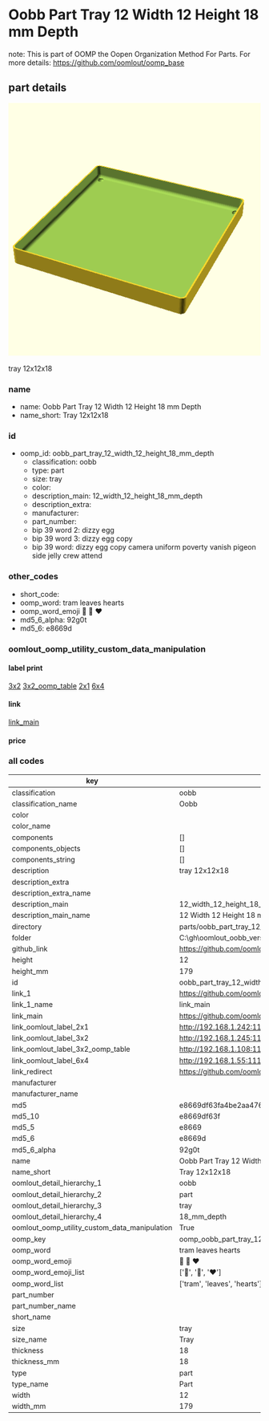 # Oobb Part Tray 12 Width 12 Height 18 mm Depth  

note: This is part of OOMP the Oopen Organization Method For Parts. For more details: https://github.com/oomlout/oomp_base

##  part details
  

[![](3dpr.png)](3dpr.png)

tray 12x12x18



### name
* name: Oobb Part Tray 12 Width 12 Height 18 mm Depth
* name_short: Tray 12x12x18 
### id
* oomp_id: oobb_part_tray_12_width_12_height_18_mm_depth
  * classification: oobb
  * type: part
  * size: tray
  * color: 
  * description_main: 12_width_12_height_18_mm_depth
  * description_extra: 
  * manufacturer: 
  * part_number: 
  * bip 39 word 2: dizzy egg
  * bip 39 word 3: dizzy egg copy
  * bip 39 word: dizzy egg copy camera uniform poverty vanish pigeon side jelly crew attend

### other_codes
* short_code: 
* oomp_word: tram leaves hearts
* oomp_word_emoji :tram: :leaves: :hearts:
* md5_6_alpha: 92g0t
* md5_6: e8669d






### oomlout_oomp_utility_custom_data_manipulation
#### label print
[3x2](http://192.168.1.245:1112/?label=oomp%2092g0t)
[3x2_oomp_table](http://192.168.1.108:1112/?label=oomp%2092g0t)
[2x1](http://192.168.1.242:1112/?label=oomp%2092g0t)
[6x4](http://192.168.1.55:1112/?label=oomp%2092g0t)    

#### link

[link_main](https://github.com/oomlout/oomlout_oobb_version_4_generated_parts/tree/main/navigation_oomp/oobb/part/tray/12_width_12_height_18_mm_depth/part)                              

#### price







### all codes 
| key | value |  
| --- | --- |  
| classification | oobb |  
| classification_name | Oobb |  
| color |  |  
| color_name |  |  
| components | [] |  
| components_objects | [] |  
| components_string | [] |  
| description | tray 12x12x18 |  
| description_extra |  |  
| description_extra_name |  |  
| description_main | 12_width_12_height_18_mm_depth |  
| description_main_name | 12 Width 12 Height 18 mm Depth |  
| directory | parts/oobb_part_tray_12_width_12_height_18_mm_depth |  
| folder | C:\gh\oomlout_oobb_version_4_generated_parts\parts\oobb_part_tray_12_width_12_height_18_mm_depth |  
| github_link | https://github.com/oomlout/oomlout_oomp_part_src/tree/main/parts/oobb_part_tray_12_width_12_height_18_mm_depth |  
| height | 12 |  
| height_mm | 179 |  
| id | oobb_part_tray_12_width_12_height_18_mm_depth |  
| link_1 | https://github.com/oomlout/oomlout_oobb_version_4_generated_parts/tree/main/navigation_oomp/oobb/part/tray/12_width_12_height_18_mm_depth/part |  
| link_1_name | link_main |  
| link_main | https://github.com/oomlout/oomlout_oobb_version_4_generated_parts/tree/main/navigation_oomp/oobb/part/tray/12_width_12_height_18_mm_depth/part |  
| link_oomlout_label_2x1 | http://192.168.1.242:1112/?label=oomp%2092g0t |  
| link_oomlout_label_3x2 | http://192.168.1.245:1112/?label=oomp%2092g0t |  
| link_oomlout_label_3x2_oomp_table | http://192.168.1.108:1112/?label=oomp%2092g0t |  
| link_oomlout_label_6x4 | http://192.168.1.55:1112/?label=oomp%2092g0t |  
| link_redirect | https://github.com/oomlout/oomlout_oobb_version_4_generated_parts/tree/main/parts/oobb_tray_12_12_18 |  
| manufacturer |  |  
| manufacturer_name |  |  
| md5 | e8669df63fa4be2aa476b20a6011b201 |  
| md5_10 | e8669df63f |  
| md5_5 | e8669 |  
| md5_6 | e8669d |  
| md5_6_alpha | 92g0t |  
| name | Oobb Part Tray 12 Width 12 Height 18 mm Depth |  
| name_short | Tray 12x12x18  |  
| oomlout_detail_hierarchy_1 | oobb |  
| oomlout_detail_hierarchy_2 | part |  
| oomlout_detail_hierarchy_3 | tray |  
| oomlout_detail_hierarchy_4 | 18_mm_depth |  
| oomlout_oomp_utility_custom_data_manipulation | True |  
| oomp_key | oomp_oobb_part_tray_12_width_12_height_18_mm_depth |  
| oomp_word | tram leaves hearts |  
| oomp_word_emoji | :tram: :leaves: :hearts: |  
| oomp_word_emoji_list | [':tram:', ':leaves:', ':hearts:'] |  
| oomp_word_list | ['tram', 'leaves', 'hearts'] |  
| part_number |  |  
| part_number_name |  |  
| short_name |  |  
| size | tray |  
| size_name | Tray |  
| thickness | 18 |  
| thickness_mm | 18 |  
| type | part |  
| type_name | Part |  
| width | 12 |  
| width_mm | 179 |  
